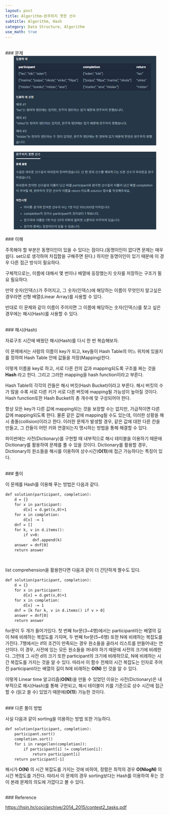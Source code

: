 ```yaml
---
layout: post
title: Algorithm-완주하지 못한 선수
subtitle: Algorithm, Hash
category: Data Structure, Algorithm
use_math: true
---
```


<br>
### 문제

<br>
<center><img src = '/post_img/200312/image1.png' width="450"/></center>

<br>
<center><img src = '/post_img/200312/image2.png' width="450"/></center>

<br>
### 이해

주목해야 할 부분은 동명이인이 있을 수 있다는 점이다.(동명이인이 없다면 문제는 매우 쉽다. set으로 생각하여 차집합을 구해주면 된다.) 하지만 동명이인이 있기 때문에 이 경우 다른 접근 방식이 필요하다.

구체적으로는, 이름에 대해서 몇 번이나 배열에 등장했는지 숫자를 저장하는 구조가 필요 필요하다.

만약 숫자(인덱스)가 주어지고, 그 숫자(인덱스)에 해당하는 이름이 무엇인지 알고싶은 경우라면 선형 배열(Linear Array)를 사용할 수 있다.

반대로 이 문제와 같이 이름이 주어지면 그 이름에 해당하는 숫자(인덱스)를 찾고 싶은 경우에는 해시(Hash)를 사용할 수 있다.

<br>
### 해시(Hash)

자료구조 시간에 배웠던 해시(Hash)를 다시 한 번 복습해보자.

이 문제에서는 사람의 이름이 key가 되고, key들이 Hash Table의 어느 위치에 있을지를 정하여 Hash Table 안에 값들을 저장(Mapping)한다.

이렇게 이름을 key로 하고, 서로 다른 칸의 값과 mapping되도록 구조를 짜는 것을 __Hash__ 라고 한다. 그리고 그러한 mapping을 hash function이라고 부른다.

Hash Table의 각각의 칸들은 해시 버킷(Hash Bucket)이라고 부른다. 해시 버킷의 수가 많을 수록 서로 다른 키가 서로 다른 버킷에 mapping될 가능성이 높아질 것이다. Hash function또한 Hash Bucket의 총 개수에 맞 구성되어야 한다.

항상 모든 key가 다른 값에 mapping되는 것을 보장할 수는 없지만, 가급적이면 다른 값에 mapping되도록 한다. 물론 같은 값에 mapping될 수도 있는데, 이러한 상황을 해시 충돌(collision)이라고 한다. 이러한 문제가 발생할 경우, 같은 값에 대한 다른 칸을 만들고, 그 칸들이 어떤 키와 연결되는지 명시하는 방법을 통해 해결할 수 있다.

파이썬에는 사전(Dictionary)를 구현할 때 내부적으로 해시 테이블을 이용하기 때문에 Dictionary를 활용하여 문제를 풀 수 있을 것이다. Dictionary를 활용할 경우, Dictionary의 원소들을 해시를 이용하여 상수시간(__O(1)__)에 접근 가능하다는 특징이 있다.

<br>
### 풀이

이 문제를 Hash를 이용해 푸는 방법은 다음과 같다.

```
def solution(participant, completion):
    d = {}
    for x in participant:
        d[x] = d.get(x,0)+1
    for x in completion:
        d[x] -= 1
    dnf = []
    for k, v in d.items():
        if v>0:
            dnf.append(k)
    answer = dnf[0]     
    return answer
```

<br>

list comprehension을 활용한다면 다음과 같이 더 간단하게 짤수도 있다.

```
def solution(participant, completion):
    d = {}
    for x in participant:
        d[x] = d.get(x,0)+1
    for x in completion:
        d[x] -= 1
    dnf = [k for k, v in d.items() if v > 0]
    answer = dnf[0]
    return answer
```

for문이 두 개가 들어가있다. 첫 번째 for문(3~4행)에서는 participant라는 배열의 길이 N에 비례하는 복잡도를 가지며, 두 번째 for문(5~6행) 또한 N에 비례하는 복잡도를 가진다. 7행에서는 if의 조건이 만족되는 경우 원소들을 골라서 리스트를 만들어내는 연산이다. 이 경우, 사전에 있는 모든 원소들을 꺼내야 하기 때문에 사전의 크기에 비례한다. 그런데 그 사전 d의 크기 또한 participant의 크기에 비례하므로, N에 비례하는 시간 복잡도를 가지는 것을 알 수 있다. 따라서 이 함수 전체의 시간 복잡도는 인자로 주어진 participant라는 배열의 길이 N에 비례하는 __O(N)__ 인 것을 알 수 있다.

이렇게 Linear time 알고리즘(__O(N)__)을 만들 수 있었던 이유는 사전(Dictionary)은 내부적으로 해시(Hash)를 통해 구현되고, 해시 테이블이 키를 기준으로 상수 시간에 접근할 수 (읽고 쓸 수) 있었기 때문에(__O(1)__) 가능한 것이다.

<br>
### 다른 풀이 방법

사실 다음과 같이 sorting을 이용하는 방법 또한 가능하다.

```
def solution(participant, completion):
    participant.sort()
    completion.sort()
    for i in range(len(completion)):
        if participant[i] != completion[i]:
            return participant[i]
    return participant[-1]
```

해시가 __O(N)__ 의 시간 복잡도를 가지는 것에 비하여, 정렬은 최적의 경우 __O(NlogN)__ 의 시간 복잡도를 가진다. 따라서 이 문제의 경우 sorting보다는 Hash를 이용하여 푸는 것이 본래 문제의 의도에 가깝다고 볼 수 있다.


<br>
### Reference

https://hsin.hr/coci/archive/2014_2015/contest2_tasks.pdf
